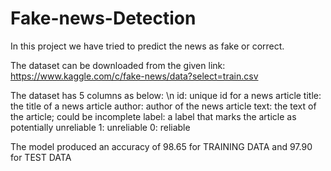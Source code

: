 # Fake-news-Detection
In this project we have tried to predict the news as fake or correct.

The dataset can be downloaded from the given link:
  https://www.kaggle.com/c/fake-news/data?select=train.csv
  
The dataset has 5 columns as below: \n id: unique id for a news article
  title: the title of a news article
  author: author of the news article
  text: the text of the article; could be incomplete
  label: a label that marks the article as potentially unreliable
        1: unreliable
        0: reliable
        
The model produced an accuracy of 98.65 for TRAINING DATA and 97.90 for TEST DATA
 
